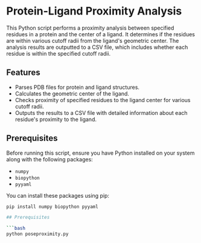 # Protein-Ligand Proximity Analysis

This Python script performs a proximity analysis between specified residues in a protein and the center of a ligand. It determines if the residues are within various cutoff radii from the ligand's geometric center. The analysis results are outputted to a CSV file, which includes whether each residue is within the specified cutoff radii.

## Features

- Parses PDB files for protein and ligand structures.
- Calculates the geometric center of the ligand.
- Checks proximity of specified residues to the ligand center for various cutoff radii.
- Outputs the results to a CSV file with detailed information about each residue's proximity to the ligand.

## Prerequisites

Before running this script, ensure you have Python installed on your system along with the following packages:
- `numpy`
- `biopython`
- `pyyaml`

You can install these packages using pip:

```bash
pip install numpy biopython pyyaml

## Prerequisites

```bash
python poseproximity.py
